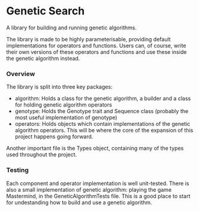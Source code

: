 # Genetic Search

A library for building and running genetic algorithms.

The library is made to be highly parameterisable, providing default implementations for operators and functions. Users can, of course, write their own versions of these operators and functions and use these inside the genetic algorithm instead.

### Overview 

The library is split into three key packages: 
  - algorithm: Holds a class for the genetic algorithm, a builder and a class for holding genetic algorithm operators
  - genotype: Holds the Genotype trait and Sequence class (probably the most useful implementation of genotype)
  - operators: Holds objects which contain implementations of the genetic algorithm operators. This will be where the core of the expansion of this project happens going forward.
  
Another important file is the Types object, containing many of the types used throughout the project.

### Testing

Each component and operator implementation is well unit-tested. There is also a small implementation of genetic algorithm: playing the game Mastermind, in the GeneticAlgorithmTests file. This is a good place to start for undestanding how to build and use a genetic algorithm.
